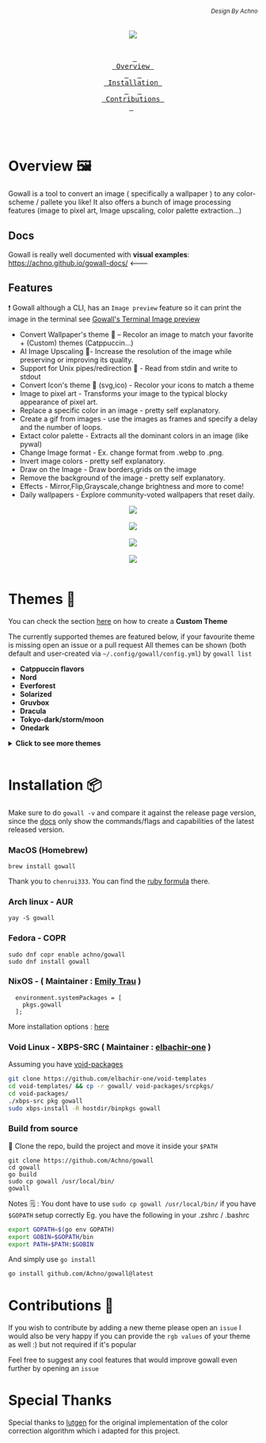 ###### *<div align = right><sub>Design By Achno</sub></div>*
<div align = center><img src="assets/go-sticker-overlay-small.png"><br><br>

&ensp;[<kbd> <br> Overview <br> </kbd>](#overview-framed_picture)&ensp;
&ensp;[<kbd> <br> Installation <br> </kbd>](#installation-package)&ensp;
&ensp;[<kbd> <br> Contributions <br> </kbd>](#contributions-handshake)&ensp;
<br><br><br><br></div>

# Overview :framed_picture:

Gowall is a tool to convert an image ( specifically a wallpaper ) to any color-scheme / pallete you like!
It also offers a bunch of image processing features (image to pixel art, Image upscaling, color palette extraction...)

## Docs 
Gowall is really well documented with **visual examples**: https://achno.github.io/gowall-docs/ <---

## Features 

❗ Gowall although a CLI, has an `Image preview` feature so it can print the image in the terminal see [Gowall's Terminal Image preview](https://achno.github.io/gowall-docs/#image-preview)

- Convert Wallpaper's theme 👾 – Recolor an image to match your favorite + (Custom) themes (Catppuccin...)
- AI Image Upscaling 👾- Increase the resolution of the image while preserving or improving its quality.
- Support for Unix pipes/redirection 👾 - Read from stdin and write to stdout
- Convert Icon's theme 👾 (svg,ico) - Recolor your icons to match a theme
- Image to pixel art - Transforms your image to the typical blocky appearance of pixel art.
- Replace a specific color in an image - pretty self explanatory.
- Create a gif from images - use the images as frames and specify a delay and the number of loops.
- Extact color palette - Extracts all the dominant colors in an image (like pywal)
- Change Image format - Ex. change format from .webp to .png.
- Invert image colors - pretty self explanatory.
- Draw on the Image - Draw borders,grids on the image
- Remove the background of the image - pretty self explanatory.
- Effects - Mirror,Flip,Grayscale,change brightness and more to come!
- Daily wallpapers - Explore community-voted wallpapers that reset daily.



<div align = center><img src="assets/custom.png"><br><br>

<div align = center><img src="https://github.com/user-attachments/assets/4029e2b7-b8fd-4738-9334-20a6d01872c7"><br><br>

<div align = center><img src="https://github.com/user-attachments/assets/c9ee11ae-ec99-4371-9daf-e98a66dc9db7"><br><br> <div>

<div align = center><img src="assets/invert.png"><br><br> <div>

<div align = left>
  
# Themes :art:

You can check the section [here](https://achno.github.io/gowall-docs/themes) on how to create a **Custom Theme**

The currently supported themes are featured below, if your favourite theme is missing open an issue or a pull request
All themes can be shown (both default and user-created via `~/.config/gowall/config.yml`) by `gowall list`

- **Catppuccin flavors**
- **Nord**
- **Everforest**
- **Solarized**
- **Gruvbox**
- **Dracula**
- **Tokyo-dark/storm/moon**
- **Onedark**
<details>
  <summary><strong>Click to see more themes</strong></summary>
  <ul>
    <li><strong>Material</strong></li>
    <li><strong>Atom One Light</strong></li>
    <li><strong>Sweet</strong></li>
    <li><strong>Synthwave 84</strong></li>
    <li><strong>Atom Dark</strong></li>
    <li><strong>Oceanic Next</strong></li>
    <li><strong>Shades of Purple</strong></li>
    <li><strong>Arc Dark</strong></li>
    <li><strong>Sunset Aurant</strong></li>
    <li><strong>Sunset Saffron</strong></li>
    <li><strong>Sunset Tangerine</strong></li>
    <li><strong>Cyberpunk</strong></li>
    <li><strong>Night Owl</strong></li>
    <li><strong>Github Light (black & white)</strong></li>
   
  </ul>
</details>

<br>


   

# Installation :package:

Make sure to do `gowall -v` and compare it against the release page version, since the [docs](https://achno.github.io/gowall-docs/installation) only show the commands/flags and capabilities of the latest released version.

### MacOS (Homebrew)

```
brew install gowall
```
Thank you to `chenrui333`. You can find the [ruby formula](https://github.com/Homebrew/homebrew-core/blob/b86ea8e19ae7bf087fab8e2d56cd623eec1e1cf9/Formula/g/gowall.rb) there.

### Arch linux - AUR

```
yay -S gowall
```
### Fedora - COPR
```
sudo dnf copr enable achno/gowall
sudo dnf install gowall
```

### NixOS - ( Maintainer : [Emily Trau](https://github.com/emilytrau) )

```
  environment.systemPackages = [
    pkgs.gowall
  ];
```
More installation options : [here](https://search.nixos.org/packages?channel=24.05&from=0&size=50&sort=relevance&type=packages&query=gowall)

### Void Linux - XBPS-SRC ( Maintainer : [elbachir-one](https://github.com/elbachir-one/)  ) 

Assuming you have [void-packages](https://github.com/void-linux/void-packages)

```bash
git clone https://github.com/elbachir-one/void-templates
cd void-templates/ && cp -r gowall/ void-packages/srcpkgs/
cd void-packages/
./xbps-src pkg gowall
sudo xbps-install -R hostdir/binpkgs gowall
```

### Build from source

🔨 Clone the repo, build the project and move it inside your `$PATH`

```
git clone https://github.com/Achno/gowall
cd gowall
go build
sudo cp gowall /usr/local/bin/
gowall
```

Notes 🗒️ : You dont have to use `sudo cp gowall /usr/local/bin/` if you have `$GOPATH` setup correctly
Eg. you have the following in your .zshrc / .bashrc
```bash
export GOPATH=$(go env GOPATH)
export GOBIN=$GOPATH/bin
export PATH=$PATH:$GOBIN
```
And simply use `go install`
```bash
go install github.com/Achno/gowall@latest
```

# Contributions :handshake:

If you wish to contribute by adding a new theme please open an `issue`
I would also be very happy if you can provide the `rgb values` of your theme as well :) but not required if it's popular

Feel free to suggest any cool features that would improve gowall even further by opening an `issue` 

# Special Thanks

Special thanks to [lutgen](https://github.com/ozwaldorf/lutgen-rs) for the original implementation of the color correction algorithm which i adapted for this project.
